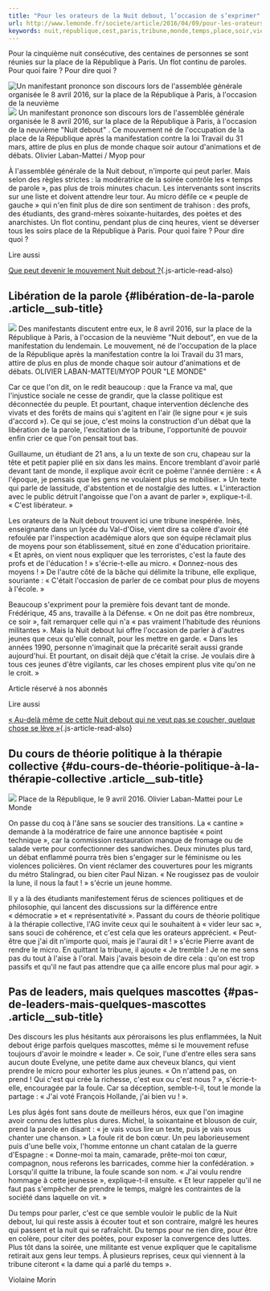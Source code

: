 ```yaml
---
title: "Pour les orateurs de la Nuit debout, l’occasion de s’exprimer"
url: http://www.lemonde.fr/societe/article/2016/04/09/pour-les-orateurs-de-la-nuit-debout-la-volonte-de-s-exprimer-au-dela-du-debat_4899009_3224.html
keywords: nuit,république,cest,paris,tribune,monde,temps,place,soir,vient,orateurs,loccasion,sexprimer
---
```

Pour la cinquième nuit consécutive, des centaines de personnes se sont réunies sur la place de la République à Paris. Un flot continu de paroles. Pour quoi faire ? Pour dire quoi ?

![Un manifestant prononce son discours lors de l\'assemblée générale organisée le 8 avril 2016, sur la place de la République à Paris, à l\'occasion de la neuvième ](https://img.lemde.fr/2016/04/09/0/0/2500/1670/688/0/60/0/1efb9ac_2737-x3nko.jpg) ![](https://img.lemde.fr/2016/04/09/0/0/2500/1670/688/0/60/0/1efb9ac_2737-x3nko.jpg) Un manifestant prononce son discours lors de l\'assemblée générale organisée le 8 avril 2016, sur la place de la République à Paris, à l\'occasion de la neuvième \"Nuit debout\" . Ce mouvement né de l'occupation de la place de la République après la manifestation contre la loi Travail du 31 mars, attire de plus en plus de monde chaque soir autour d\'animations et de débats. Olivier Laban-Mattei / Myop pour

À l'assemblée générale de la Nuit debout, n'importe qui peut parler. Mais selon des règles strictes : la modératrice de la soirée contrôle les « temps de parole », pas plus de trois minutes chacun. Les intervenants sont inscrits sur une liste et doivent attendre leur tour. Au micro défile ce « peuple de gauche » qui n'en finit plus de dire son sentiment de trahison : des profs, des étudiants, des grand-mères soixante-huitardes, des poètes et des anarchistes. Un flot continu, pendant plus de cinq heures, vient se déverser tous les soirs place de la République à Paris. Pour quoi faire ? Pour dire quoi ?

Lire aussi

[Que peut devenir le mouvement Nuit debout ?](https://www.lemonde.fr/politique/article/2016/04/08/que-peut-devenir-la-nuit-debout_4898287_823448.html){.js-article-read-also}

Libération de la parole {#libération-de-la-parole .article__sub-title}
-----------------------

![](https://img.lemde.fr/2016/04/09/0/0/2500/1670/688/0/60/0/d324b37_2928-1t48g9j.jpg) Des manifestants discutent entre eux, le 8 avril 2016, sur la place de la République à Paris, à l\'occasion de la neuvième \"Nuit debout\", en vue de la manifestation du lendemain. Le mouvement, né de l'occupation de la place de la République après la manifestation contre la loi Travail du 31 mars, attire de plus en plus de monde chaque soir autour d\'animations et de débats. OLIVIER LABAN-MATTEI/MYOP POUR \"LE MONDE\"

Car ce que l'on dit, on le redit beaucoup : que la France va mal, que l'injustice sociale ne cesse de grandir, que la classe politique est déconnectée du peuple. Et pourtant, chaque intervention déclenche des vivats et des forêts de mains qui s'agitent en l'air (le signe pour « je suis d'accord »). Ce qui se joue, c'est moins la construction d'un débat que la libération de la parole, l'excitation de la tribune, l'opportunité de pouvoir enfin crier ce que l'on pensait tout bas.

Guillaume, un étudiant de 21 ans, a lu un texte de son cru, chapeau sur la tête et petit papier plié en six dans les mains. Encore tremblant d'avoir parlé devant tant de monde, il explique avoir écrit ce poème l'année dernière : « A l'époque, je pensais que les gens ne voulaient plus se mobiliser. » Un texte qui parle de lassitude, d'abstention et de nostalgie des luttes. « L'interaction avec le public détruit l'angoisse que l'on a avant de parler », explique-t-il. « C'est libérateur. »

Les orateurs de la Nuit debout trouvent ici une tribune inespérée. Inès, enseignante dans un lycée du Val-d'Oise, vient dire sa colère d'avoir été refoulée par l'inspection académique alors que son équipe réclamait plus de moyens pour son établissement, situé en zone d'éducation prioritaire. « Et après, on vient nous expliquer que les terroristes, c'est la faute des profs et de l'éducation ! » s'écrie-t-elle au micro. « Donnez-nous des moyens ! » De l'autre côté de la bâche qui délimite la tribune, elle explique, souriante : « C'était l'occasion de parler de ce combat pour plus de moyens à l'école. »

Beaucoup s'expriment pour la première fois devant tant de monde. Frédérique, 45 ans, travaille à la Défense. « On ne doit pas être nombreux, ce soir », fait remarquer celle qui n'a « pas vraiment l'habitude des réunions militantes ». Mais la Nuit debout lui offre l'occasion de parler à d'autres jeunes que ceux qu'elle connaît, pour les mettre en garde. « Dans les années 1990, personne n'imaginait que la précarité serait aussi grande aujourd'hui. Et pourtant, on disait déjà que c'était la crise. Je voulais dire à tous ces jeunes d'être vigilants, car les choses empirent plus vite qu'on ne le croit. »

Article réservé à nos abonnés

Lire aussi

[« Au-delà même de cette Nuit debout qui ne veut pas se coucher, quelque chose se lève »](https://www.lemonde.fr/idees/article/2016/04/07/au-dela-meme-de-cette-nuit-debout-qui-ne-veut-pas-se-coucher-quelque-chose-se-leve_4897338_3232.html){.js-article-read-also}

Du cours de théorie politique à la thérapie collective {#du-cours-de-théorie-politique-à-la-thérapie-collective .article__sub-title}
------------------------------------------------------

![](https://img.lemde.fr/2016/04/09/0/0/5511/3674/688/0/60/0/a758e74_2836-bqrfb.jpg) Place de la République, le 9 avril 2016. Olivier Laban-Mattei pour Le Monde

On passe du coq à l'âne sans se soucier des transitions. La « cantine » demande à la modératrice de faire une annonce baptisée « point technique », car la commission restauration manque de fromage ou de salade verte pour confectionner des sandwiches. Deux minutes plus tard, un débat enflammé pourra très bien s'engager sur le féminisme ou les violences policières. On vient réclamer des couvertures pour les migrants du métro Stalingrad, ou bien citer Paul Nizan. « Ne rougissez pas de vouloir la lune, il nous la faut ! » s'écrie un jeune homme.

Il y a là des étudiants manifestement férus de sciences politiques et de philosophie, qui lancent des discussions sur la différence entre « démocratie » et « représentativité ». Passant du cours de théorie politique à la thérapie collective, l'AG invite ceux qui le souhaitent à « vider leur sac », sans souci de cohérence, et c'est cela que les orateurs apprécient. « Peut-être que j'ai dit n'importe quoi, mais je l'aurai dit ! » s'écrie Pierre avant de rendre le micro. En quittant la tribune, il ajoute « Je tremble ! Je ne me sens pas du tout à l'aise à l'oral. Mais j'avais besoin de dire cela : qu'on est trop passifs et qu'il ne faut pas attendre que ça aille encore plus mal pour agir. »

Pas de leaders, mais quelques mascottes {#pas-de-leaders-mais-quelques-mascottes .article__sub-title}
---------------------------------------

Des discours les plus hésitants aux péroraisons les plus enflammées, la Nuit debout érige parfois quelques mascottes, même si le mouvement refuse toujours d'avoir le moindre « leader ». Ce soir, l'une d'entre elles sera sans aucun doute Evelyne, une petite dame aux cheveux blancs, qui vient prendre le micro pour exhorter les plus jeunes. « On n'attend pas, on prend ! Qui c'est qui crée la richesse, c'est eux ou c'est nous ? », s'écrie-t-elle, encouragée par la foule. Car sa déception, semble-t-il, tout le monde la partage : « J'ai voté François Hollande, j'ai bien vu ! ». 

Les plus âgés font sans doute de meilleurs héros, eux que l'on imagine avoir connu des luttes plus dures. Michel, la soixantaine et blouson de cuir, prend la parole en disant : « je vais vous lire un texte, puis je vais vous chanter une chanson. » La foule rit de bon cœur. Un peu laborieusement puis d'une belle voix, l'homme entonne un chant catalan de la guerre d'Espagne : « Donne-moi ta main, camarade, prête-moi ton cœur, compagnon, nous referons les barricades, comme hier la confédération. » Lorsqu'il quitte la tribune, la foule scande son nom. « J'ai voulu rendre hommage à cette jeunesse », explique-t-il ensuite. « Et leur rappeler qu'il ne faut pas s'empêcher de prendre le temps, malgré les contraintes de la société dans laquelle on vit. »

Du temps pour parler, c'est ce que semble vouloir le public de la Nuit debout, lui qui reste assis à écouter tout et son contraire, malgré les heures qui passent et la nuit qui se rafraîchit. Du temps pour ne rien dire, pour être en colère, pour citer des poètes, pour exposer la convergence des luttes. Plus tôt dans la soirée, une militante est venue expliquer que le capitalisme retirait aux gens leur temps. À plusieurs reprises, ceux qui viennent à la tribune citeront « la dame qui a parlé du temps ».

Violaine Morin
